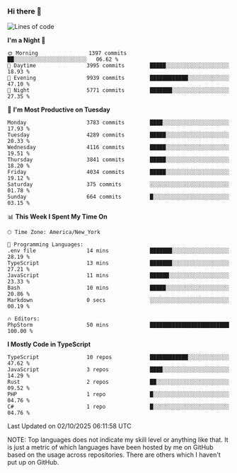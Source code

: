 ### Hi there 👋

<!--
**LynxJinxxy/LynxJinxxy** is a ✨ _special_ ✨ repository because its `README.md` (this file) appears on your GitHub profile.

Here are some ideas to get you started:

- 🔭 I’m currently working on ...
- 🌱 I’m currently learning ...
- 👯 I’m looking to collaborate on ...
- 🤔 I’m looking for help with ...
- 💬 Ask me about ...
- 📫 How to reach me: ...
- 😄 Pronouns: ...
- ⚡ Fun fact: ...
-->

<!--START_SECTION:waka-->
![Lines of code](https://img.shields.io/badge/From%20Hello%20World%20I%27ve%20Written-29.9%20million%20lines%20of%20code-blue)

**I'm a Night 🦉** 

```text
🌞 Morning                1397 commits        ██░░░░░░░░░░░░░░░░░░░░░░░   06.62 % 
🌆 Daytime                3995 commits        █████░░░░░░░░░░░░░░░░░░░░   18.93 % 
🌃 Evening                9939 commits        ████████████░░░░░░░░░░░░░   47.10 % 
🌙 Night                  5771 commits        ███████░░░░░░░░░░░░░░░░░░   27.35 % 
```
📅 **I'm Most Productive on Tuesday** 

```text
Monday                   3783 commits        ████░░░░░░░░░░░░░░░░░░░░░   17.93 % 
Tuesday                  4289 commits        █████░░░░░░░░░░░░░░░░░░░░   20.33 % 
Wednesday                4116 commits        █████░░░░░░░░░░░░░░░░░░░░   19.51 % 
Thursday                 3841 commits        █████░░░░░░░░░░░░░░░░░░░░   18.20 % 
Friday                   4034 commits        █████░░░░░░░░░░░░░░░░░░░░   19.12 % 
Saturday                 375 commits         ░░░░░░░░░░░░░░░░░░░░░░░░░   01.78 % 
Sunday                   664 commits         █░░░░░░░░░░░░░░░░░░░░░░░░   03.15 % 
```


📊 **This Week I Spent My Time On** 

```text
🕑︎ Time Zone: America/New_York

💬 Programming Languages: 
.env file                14 mins             ███████░░░░░░░░░░░░░░░░░░   28.19 % 
TypeScript               13 mins             ███████░░░░░░░░░░░░░░░░░░   27.21 % 
JavaScript               11 mins             ██████░░░░░░░░░░░░░░░░░░░   23.33 % 
Bash                     10 mins             █████░░░░░░░░░░░░░░░░░░░░   20.86 % 
Markdown                 0 secs              ░░░░░░░░░░░░░░░░░░░░░░░░░   00.19 % 

🔥 Editors: 
PhpStorm                 50 mins             █████████████████████████   100.00 % 
```

**I Mostly Code in TypeScript** 

```text
TypeScript               10 repos            ████████████░░░░░░░░░░░░░   47.62 % 
JavaScript               3 repos             ████░░░░░░░░░░░░░░░░░░░░░   14.29 % 
Rust                     2 repos             ██░░░░░░░░░░░░░░░░░░░░░░░   09.52 % 
PHP                      1 repo              █░░░░░░░░░░░░░░░░░░░░░░░░   04.76 % 
C#                       1 repo              █░░░░░░░░░░░░░░░░░░░░░░░░   04.76 % 
```




 Last Updated on 02/10/2025 06:11:58 UTC
<!--END_SECTION:waka-->
NOTE: Top languages does not indicate my skill level or anything like that. It is just a metric of which languages have been hosted by me on GitHub based on the usage across repositories. There are others which I haven't put up on GitHub.
